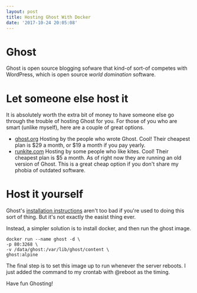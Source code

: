 ```yaml
---
layout: post
title: Hosting Ghost With Docker
date: '2017-10-24 20:05:08'
---
```


# Ghost

Ghost is open source blogging sofware that kind-of sort-of competes with WordPress, which is open source *world domination* software.

# Let someone else host it

It is absolutely worth the extra bit of money to have someone else go through the trouble of hosting Ghost for you. For those of you who are smart (unlike myself), here are a couple of great options.

- [ghost.org](https://ghost.org/)
Hosting by the people who wrote Ghost. Cool! Their cheapest plan is $29 a month, or $19 a month if you pay yearly.
- [runkite.com](https://runkite.com)
Hosting by some people who like kites. Cool! Their cheapest plan is $5 a month. As of right now they are running an old version of Ghost. This is a great cheap option if you don't share my phobia of outdated software.

# Host it yourself

Ghost's [installation instructions](https://docs.ghost.org/v1/docs/install) aren't too bad if you're used to doing this sort of thing. But it's not exactly the easist thing ever.

Instead, a simpler solution is to install docker, and then run the ghost image.
```
docker run --name ghost -d \
-p 80:3268 \
-v /data/ghost:/var/lib/ghost/content \
ghost:alpine
```

The final step is to set this image up to run whenever the server reboots. I just added the command to my crontab with @reboot as the timing.

Have fun Ghosting!
